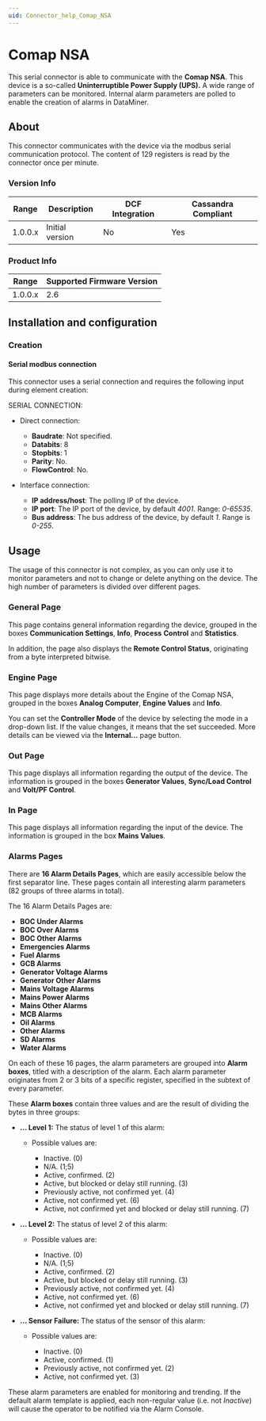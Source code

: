```yaml
---
uid: Connector_help_Comap_NSA
---
```


# Comap NSA

This serial connector is able to communicate with the **Comap NSA**. This device is a so-called **Uninterruptible Power Supply (UPS).** A wide range of parameters can be monitored. Internal alarm parameters are polled to enable the creation of alarms in DataMiner.

## About

This connector communicates with the device via the modbus serial communication protocol. The content of 129 registers is read by the connector once per minute.

### Version Info

| Range | Description | DCF Integration | Cassandra Compliant |
|------------------|-----------------|---------------------|-------------------------|
| 1.0.0.x          | Initial version | No                  | Yes                     |

### Product Info

| Range | Supported Firmware Version |
|------------------|-----------------------------|
| 1.0.0.x          | 2.6                         |

## Installation and configuration

### Creation

#### Serial modbus connection

This connector uses a serial connection and requires the following input during element creation:

SERIAL CONNECTION:

- Direct connection:

  - **Baudrate**: Not specified.
  - **Databits**: 8
  - **Stopbits**: 1
  - **Parity**: No.
  - **FlowControl**: No.

- Interface connection:

  - **IP address/host**: The polling IP of the device.
  - **IP port**: The IP port of the device, by default *4001*. Range: *0-65535*.
  - **Bus address**: The bus address of the device, by default *1*. Range is *0-255*.

## Usage

The usage of this connector is not complex, as you can only use it to monitor parameters and not to change or delete anything on the device. The high number of parameters is divided over different pages.

### General Page

This page contains general information regarding the device, grouped in the boxes **Communication Settings**, **Info**, **Process** **Control** and **Statistics**.

In addition, the page also displays the **Remote Control Status**, originating from a byte interpreted bitwise.

### Engine Page

This page displays more details about the Engine of the Comap NSA, grouped in the boxes **Analog Computer**, **Engine Values** and **Info**.

You can set the **Controller Mode** of the device by selecting the mode in a drop-down list. If the value changes, it means that the set succeeded. More details can be viewed via the **Internal...** page button.

### Out Page

This page displays all information regarding the output of the device. The information is grouped in the boxes **Generator Values**, **Sync/Load Control** and **Volt/PF Control**.

### In Page

This page displays all information regarding the input of the device. The information is grouped in the box **Mains Values**.

### Alarms Pages

There are **16 Alarm Details Pages**, which are easily accessible below the first separator line. These pages contain all interesting alarm parameters (82 groups of three alarms in total).

The 16 Alarm Details Pages are:

- **BOC Under Alarms**
- **BOC Over Alarms**
- **BOC Other Alarms**
- **Emergencies Alarms**
- **Fuel Alarms**
- **GCB Alarms**
- **Generator Voltage Alarms**
- **Generator Other Alarms**
- **Mains Voltage Alarms**
- **Mains Power Alarms**
- **Mains Other Alarms**
- **MCB Alarms**
- **Oil Alarms**
- **Other Alarms**
- **SD Alarms**
- **Water Alarms**

On each of these 16 pages, the alarm parameters are grouped into **Alarm boxes**, titled with a description of the alarm. Each alarm parameter originates from 2 or 3 bits of a specific register, specified in the subtext of every parameter.

These **Alarm boxes** contain three values and are the result of dividing the bytes in three groups:

- **... Level 1:** The status of level 1 of this alarm:

  - Possible values are:

    - Inactive. (0)
    - N/A. (1;5)
    - Active, confirmed. (2)
    - Active, but blocked or delay still running. (3)
    - Previously active, not confirmed yet. (4)
    - Active, not confirmed yet. (6)
    - Active, not confirmed yet and blocked or delay still running. (7)

- **... Level 2:** The status of level 2 of this alarm:

  - Possible values are:

    - Inactive. (0)
    - N/A. (1;5)
    - Active, confirmed. (2)
    - Active, but blocked or delay still running. (3)
    - Previously active, not confirmed yet. (4)
    - Active, not confirmed yet. (6)
    - Active, not confirmed yet and blocked or delay still running. (7)

- **... Sensor Failure:** The status of the sensor of this alarm:

  - Possible values are:

    - Inactive. (0)
    - Active, confirmed. (1)
    - Previously active, not confirmed yet. (2)
    - Active, not confirmed yet. (3)

These alarm parameters are enabled for monitoring and trending. If the default alarm template is applied, each non-regular value (i.e. not *Inactive*) will cause the operator to be notified via the Alarm Console.
